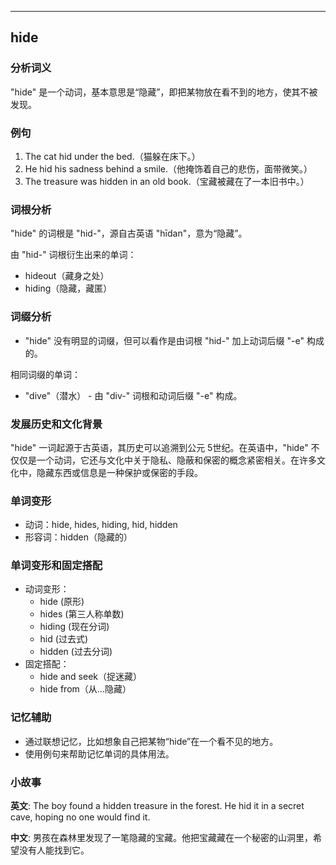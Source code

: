 
---------------
## hide
### 分析词义
"hide" 是一个动词，基本意思是“隐藏”，即把某物放在看不到的地方，使其不被发现。

### 例句
1. The cat hid under the bed.（猫躲在床下。）
2. He hid his sadness behind a smile.（他掩饰着自己的悲伤，面带微笑。）
3. The treasure was hidden in an old book.（宝藏被藏在了一本旧书中。）

### 词根分析
"hide" 的词根是 "hid-"，源自古英语 "hīdan"，意为“隐藏”。

由 "hid-" 词根衍生出来的单词：
- hideout（藏身之处）
- hiding（隐藏，藏匿）

### 词缀分析
- "hide" 没有明显的词缀，但可以看作是由词根 "hid-" 加上动词后缀 "-e" 构成的。

相同词缀的单词：
- "dive"（潜水） - 由 "div-" 词根和动词后缀 "-e" 构成。

### 发展历史和文化背景
"hide" 一词起源于古英语，其历史可以追溯到公元 5世纪。在英语中，"hide" 不仅仅是一个动词，它还与文化中关于隐私、隐蔽和保密的概念紧密相关。在许多文化中，隐藏东西或信息是一种保护或保密的手段。

### 单词变形
- 动词：hide, hides, hiding, hid, hidden
- 形容词：hidden（隐藏的）

### 单词变形和固定搭配
- 动词变形：
  - hide (原形)
  - hides (第三人称单数)
  - hiding (现在分词)
  - hid (过去式)
  - hidden (过去分词)
- 固定搭配：
  - hide and seek（捉迷藏）
  - hide from（从…隐藏）

### 记忆辅助
- 通过联想记忆，比如想象自己把某物“hide”在一个看不见的地方。
- 使用例句来帮助记忆单词的具体用法。

### 小故事
**英文**:
The boy found a hidden treasure in the forest. He hid it in a secret cave, hoping no one would find it.

**中文**:
男孩在森林里发现了一笔隐藏的宝藏。他把宝藏藏在一个秘密的山洞里，希望没有人能找到它。

